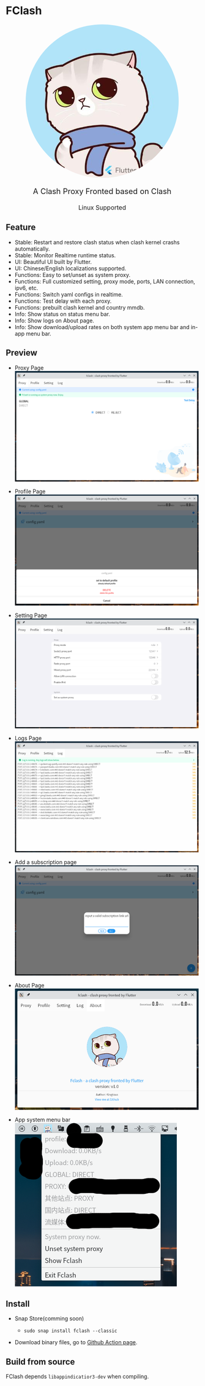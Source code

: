 # FClash

<p align="center"><img src="assets/images/app_tray.jpeg" style="border-radius: 50%;"/></p>


<p align="center" style="font-size: 20px">A Clash Proxy Fronted based on Clash</p>
<p align="center" style="font-size: 16px">Linux Supported</p>

## Feature

- Stable: Restart and restore clash status when clash kernel crashs automatically.
- Stable: Monitor Realtime runtime status.
- UI: Beautiful UI built by Flutter.
- UI: Chinese/English localizations supported.
- Functions: Easy to set/unset as system proxy.
- Functions: Full customized setting, proxy mode, ports, LAN connection, ipv6, etc.
- Functions: Switch yaml configs in realtime.
- Functions: Test delay with each proxy.
- Functions: prebuilt clash kernel and country mmdb.
- Info: Show status on status menu bar.
- Info: Show logs on About page.
- Info: Show download/upload rates on both system app menu bar and in-app menu bar.

## Preview

- Proxy Page
  ![](docs/images/%E6%B7%B1%E5%BA%A6%E6%88%AA%E5%9B%BE_%E9%80%89%E6%8B%A9%E5%8C%BA%E5%9F%9F_20220414110524.png)

- Profile Page
  ![](docs/images/深度截图_选择区域_20220414110533.png)

- Setting Page
  ![](docs/images/深度截图_选择区域_20220414110541.png)

- Logs Page
  ![](docs/images/深度截图_选择区域_20220414110604.png)

- Add a subscription page
  ![](docs/images/深度截图_选择区域_20220414110622.png)

- About Page
  ![](docs/images/深度截图_选择区域_20220414114331.png)

- App system menu bar
  ![](docs/images/Screenshot_20220414_112025.png)

## Install

- Snap Store(comming soon)
  - `sudo snap install fclash --classic`

- Download binary files, go to [Github Action page](https://github.com/Kingtous/Fclash/actions).

## Build from source

FClash depends `libappindicatior3-dev` when compiling.
